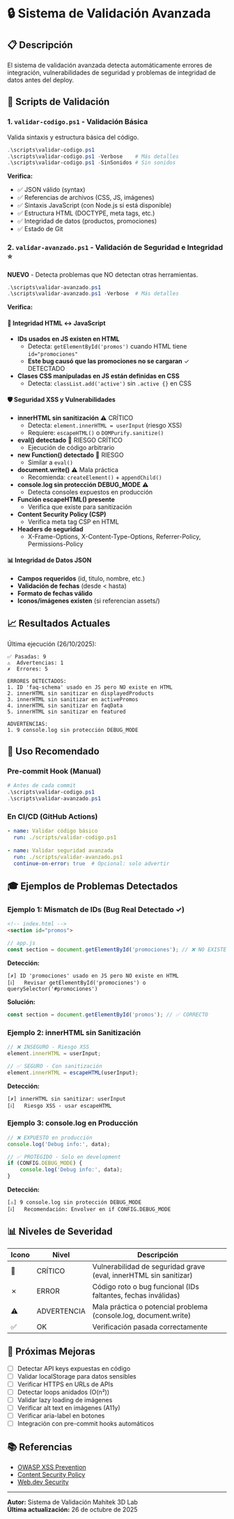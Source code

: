 # 🔒 Sistema de Validación Avanzada

## 📋 Descripción

El sistema de validación avanzada detecta automáticamente errores de integración, vulnerabilidades de seguridad y problemas de integridad de datos antes del deploy.

## 🎯 Scripts de Validación

### 1. `validar-codigo.ps1` - Validación Básica
Valida sintaxis y estructura básica del código.

```powershell
.\scripts\validar-codigo.ps1
.\scripts\validar-codigo.ps1 -Verbose    # Más detalles
.\scripts\validar-codigo.ps1 -SinSonidos # Sin sonidos
```

**Verifica:**
- ✅ JSON válido (syntax)
- ✅ Referencias de archivos (CSS, JS, imágenes)
- ✅ Sintaxis JavaScript (con Node.js si está disponible)
- ✅ Estructura HTML (DOCTYPE, meta tags, etc.)
- ✅ Integridad de datos (productos, promociones)
- ✅ Estado de Git

### 2. `validar-avanzado.ps1` - Validación de Seguridad e Integridad ⭐
**NUEVO** - Detecta problemas que NO detectan otras herramientas.

```powershell
.\scripts\validar-avanzado.ps1
.\scripts\validar-avanzado.ps1 -Verbose  # Más detalles
```

**Verifica:**

#### 🔗 Integridad HTML ↔ JavaScript
- **IDs usados en JS existen en HTML**
  - Detecta: `getElementById('promos')` cuando HTML tiene `id="promociones"`
  - **Este bug causó que las promociones no se cargaran** ✓ DETECTADO
- **Clases CSS manipuladas en JS están definidas en CSS**
  - Detecta: `classList.add('active')` sin `.active {}` en CSS

#### 🛡️ Seguridad XSS y Vulnerabilidades
- **innerHTML sin sanitización** ⚠️ CRÍTICO
  - Detecta: `element.innerHTML = userInput` (riesgo XSS)
  - Requiere: `escapeHTML()` o `DOMPurify.sanitize()`
- **eval() detectado** 🔴 RIESGO CRÍTICO
  - Ejecución de código arbitrario
- **new Function() detectado** 🔴 RIESGO
  - Similar a `eval()`
- **document.write()** ⚠️ Mala práctica
  - Recomienda: `createElement()` + `appendChild()`
- **console.log sin protección DEBUG_MODE** ⚠️
  - Detecta consoles expuestos en producción
- **Función escapeHTML() presente**
  - Verifica que existe para sanitización
- **Content Security Policy (CSP)**
  - Verifica meta tag CSP en HTML
- **Headers de seguridad**
  - X-Frame-Options, X-Content-Type-Options, Referrer-Policy, Permissions-Policy

#### 📊 Integridad de Datos JSON
- **Campos requeridos** (id, titulo, nombre, etc.)
- **Validación de fechas** (desde < hasta)
- **Formato de fechas válido**
- **Iconos/imágenes existen** (si referencian assets/)

## 📈 Resultados Actuales

Última ejecución (26/10/2025):

```
✅ Pasadas: 9
⚠️  Advertencias: 1
✗  Errores: 5

ERRORES DETECTADOS:
1. ID 'faq-schema' usado en JS pero NO existe en HTML
2. innerHTML sin sanitizar en displayedProducts
3. innerHTML sin sanitizar en activePromos
4. innerHTML sin sanitizar en faqData
5. innerHTML sin sanitizar en featured

ADVERTENCIAS:
1. 9 console.log sin protección DEBUG_MODE
```

## 🔧 Uso Recomendado

### Pre-commit Hook (Manual)
```powershell
# Antes de cada commit
.\scripts\validar-codigo.ps1
.\scripts\validar-avanzado.ps1
```

### En CI/CD (GitHub Actions)
```yaml
- name: Validar código básico
  run: ./scripts/validar-codigo.ps1
  
- name: Validar seguridad avanzada
  run: ./scripts/validar-avanzado.ps1
  continue-on-error: true  # Opcional: solo advertir
```

## 🎓 Ejemplos de Problemas Detectados

### Ejemplo 1: Mismatch de IDs (Bug Real Detectado ✓)
```html
<!-- index.html -->
<section id="promos">
```

```javascript
// app.js
const section = document.getElementById('promociones'); // ❌ NO EXISTE
```

**Detección:**
```
[✗] ID 'promociones' usado en JS pero NO existe en HTML
[ℹ]   Revisar getElementById('promociones') o querySelector('#promociones')
```

**Solución:**
```javascript
const section = document.getElementById('promos'); // ✅ CORRECTO
```

### Ejemplo 2: innerHTML sin Sanitización
```javascript
// ❌ INSEGURO - Riesgo XSS
element.innerHTML = userInput;

// ✅ SEGURO - Con sanitización
element.innerHTML = escapeHTML(userInput);
```

**Detección:**
```
[✗] innerHTML sin sanitizar: userInput
[ℹ]   Riesgo XSS - usar escapeHTML
```

### Ejemplo 3: console.log en Producción
```javascript
// ❌ EXPUESTO en producción
console.log('Debug info:', data);

// ✅ PROTEGIDO - Solo en development
if (CONFIG.DEBUG_MODE) {
    console.log('Debug info:', data);
}
```

**Detección:**
```
[⚠] 9 console.log sin protección DEBUG_MODE
[ℹ]   Recomendación: Envolver en if CONFIG.DEBUG_MODE
```

## 📊 Niveles de Severidad

| Icono | Nivel | Descripción |
|-------|-------|-------------|
| 🔴 | CRÍTICO | Vulnerabilidad de seguridad grave (eval, innerHTML sin sanitizar) |
| ✗ | ERROR | Código roto o bug funcional (IDs faltantes, fechas inválidas) |
| ⚠️ | ADVERTENCIA | Mala práctica o potencial problema (console.log, document.write) |
| ✅ | OK | Verificación pasada correctamente |

## 🚀 Próximas Mejoras

- [ ] Detectar API keys expuestas en código
- [ ] Validar localStorage para datos sensibles
- [ ] Verificar HTTPS en URLs de APIs
- [ ] Detectar loops anidados (O(n²))
- [ ] Validar lazy loading de imágenes
- [ ] Verificar alt text en imágenes (A11y)
- [ ] Verificar aria-label en botones
- [ ] Integración con pre-commit hooks automáticos

## 📚 Referencias

- [OWASP XSS Prevention](https://cheatsheetseries.owasp.org/cheatsheets/Cross_Site_Scripting_Prevention_Cheat_Sheet.html)
- [Content Security Policy](https://developer.mozilla.org/en-US/docs/Web/HTTP/CSP)
- [Web.dev Security](https://web.dev/secure/)

---

**Autor:** Sistema de Validación Mahitek 3D Lab  
**Última actualización:** 26 de octubre de 2025
